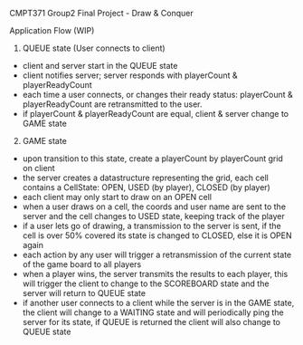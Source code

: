 CMPT371 Group2 Final Project - Draw & Conquer

Application Flow (WIP)

1. QUEUE state (User connects to client)
- client and server start in the QUEUE state
- client notifies server; server responds with playerCount & playerReadyCount
- each time a user connects, or changes their ready status: playerCount & playerReadyCount are retransmitted to the user. 
- if playerCount & playerReadyCount are equal, client & server change to GAME state

2. GAME state
- upon transition to this state, create a playerCount by playerCount grid on client
- the server creates a datastructure representing the grid, each cell contains a CellState: OPEN, USED (by player), CLOSED (by player)
- each client may only start to draw on an OPEN cell
- when a user draws on a cell, the coords and user name are sent to the server and the cell changes to USED state, keeping track of the player
- if a user lets go of drawing, a transmission to the server is sent, if the cell is over 50% covered its state is changed to CLOSED, else it is OPEN again
- each action by any user will trigger a retransmission of the current state of the game board to all players
- when a player wins, the server transmits the results to each player, this will trigger the client to change to the SCOREBOARD state and the server will return to QUEUE state
- if another user connects to a client while the server is in the GAME state, the client will change to a WAITING state and will periodically ping the server for its state, if QUEUE is returned the client will also change to QUEUE state

